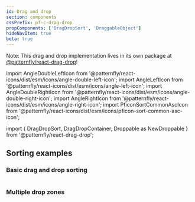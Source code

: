```yaml
---
id: Drag and drop
section: components
cssPrefix: pf-c-drag-drop
propComponents: ['DragDropSort', 'DraggableObject']
hideNavItem: true
beta: true
---
```


Note: This drag and drop implementation lives in its own package at [@patternfly/react-drag-drop](https://www.npmjs.com/package/@patternfly/react-drag-drop)!

import AngleDoubleLeftIcon from '@patternfly/react-icons/dist/esm/icons/angle-double-left-icon';
import AngleLeftIcon from '@patternfly/react-icons/dist/esm/icons/angle-left-icon';
import AngleDoubleRightIcon from '@patternfly/react-icons/dist/esm/icons/angle-double-right-icon';
import AngleRightIcon from '@patternfly/react-icons/dist/esm/icons/angle-right-icon';
import PficonSortCommonAscIcon from '@patternfly/react-icons/dist/esm/icons/pficon-sort-common-asc-icon';

import { DragDropSort, DragDropContainer, Droppable as NewDroppable } from '@patternfly/react-drag-drop';

## Sorting examples

### Basic drag and drop sorting

```ts file="./BasicSortingWithDragButton.tsx"

```

### Multiple drop zones

```ts file="./DragDropContainerBasic.tsx"

```
